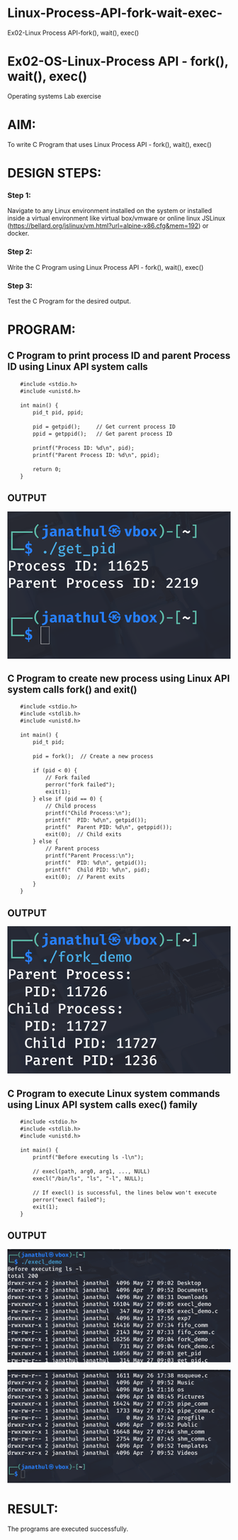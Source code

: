 # Linux-Process-API-fork-wait-exec-
Ex02-Linux Process API-fork(), wait(), exec()
# Ex02-OS-Linux-Process API - fork(), wait(), exec()
Operating systems Lab exercise


# AIM:
To write C Program that uses Linux Process API - fork(), wait(), exec()

# DESIGN STEPS:

### Step 1:

Navigate to any Linux environment installed on the system or installed inside a virtual environment like virtual box/vmware or online linux JSLinux (https://bellard.org/jslinux/vm.html?url=alpine-x86.cfg&mem=192) or docker.

### Step 2:

Write the C Program using Linux Process API - fork(), wait(), exec()

### Step 3:

Test the C Program for the desired output. 

# PROGRAM:

## C Program to print process ID and parent Process ID using Linux API system calls

```
    #include <stdio.h>
    #include <unistd.h>

    int main() {
        pid_t pid, ppid;

        pid = getpid();     // Get current process ID
        ppid = getppid();   // Get parent process ID

        printf("Process ID: %d\n", pid);
        printf("Parent Process ID: %d\n", ppid);

        return 0;
    }
```














## OUTPUT


![alt text](<Screenshot From 2025-05-27 09-04-12.png>)











## C Program to create new process using Linux API system calls fork() and exit()



```
    #include <stdio.h>
    #include <stdlib.h>
    #include <unistd.h>

    int main() {
        pid_t pid;

        pid = fork();  // Create a new process

        if (pid < 0) {
            // Fork failed
            perror("fork failed");
            exit(1);
        } else if (pid == 0) {
            // Child process
            printf("Child Process:\n");
            printf("  PID: %d\n", getpid());
            printf("  Parent PID: %d\n", getppid());
            exit(0);  // Child exits
        } else {
            // Parent process
            printf("Parent Process:\n");
            printf("  PID: %d\n", getpid());
            printf("  Child PID: %d\n", pid);
            exit(0);  // Parent exits
        }
    }
```









## OUTPUT

![alt text](<Screenshot From 2025-05-27 09-05-12.png>)






## C Program to execute Linux system commands using Linux API system calls exec() family

```
    #include <stdio.h>
    #include <stdlib.h>
    #include <unistd.h>

    int main() {
        printf("Before executing ls -l\n");

        // execl(path, arg0, arg1, ..., NULL)
        execl("/bin/ls", "ls", "-l", NULL);

        // If execl() is successful, the lines below won't execute
        perror("execl failed");
        exit(1);
    }
```
























## OUTPUT



![alt text](<Screenshot From 2025-05-27 09-06-44.png>)



![alt text](<Screenshot From 2025-05-27 09-06-54.png>)











# RESULT:
The programs are executed successfully.
